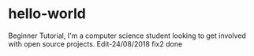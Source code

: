 # hello-world

Beginner Tutorial,
I'm a computer science student looking to get involved with open source projects.
Edit-24/08/2018
fix2 done
